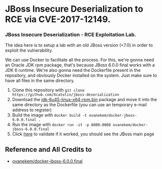 # JBoss Insecure Deserialization to RCE via CVE-2017-12149.
### JBoss Insecure Deserialization - RCE Exploitation Lab.


The idea here is to setup a lab with an old JBoss version (<7.0) in order to exploit the vulnerability.

We can use Docker to facilitate all the process. For this, we're gonna need an Oracle JDK rpm package, that's because JBoss 6.0.0 final works with a JDK 6 runtime. We're also gonna need the Dockerfile present in the repository, and obviously Docker installed on the system. Just make sure to have all files in the same directory.

1. Clone this repository with `git clone https://github.com/Xcatolin/jboss-deserialization`
2. Download the [jdk-6u45-linux-x64-rpm.bin](https://www.oracle.com/java/technologies/javase-java-archive-javase6-downloads.html#jdk-6u45-oth-JPR) package and move it into the same directory as the Dockerfile (you can use an temporary e-mail address to register)
3. Build the image with `docker build -t ovanekem/docker-jboss-6.0.0.final .
`
4. Run the image with `docker run -it -p 8080:8080 ovanekem/docker-jboss-6.0.0.final
`
5. Click [here](http://localhost:8080) to validate if it worked, you should see the JBoss main page


## Reference and All Credits to
* [ovanekem/docker-jboss-6.0.0.final](https://github.com/ovanekem/docker-jboss-6.0.0.final)
